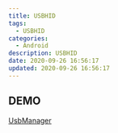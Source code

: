 ```yaml
---
title: USBHID
tags: 
  - USBHID
categories: 
  - Android
description: USBHID
date: 2020-09-26 16:56:17
updated: 2020-09-26 16:56:17
---
```


## DEMO

[UsbManager](es:svn\bar_machine\trunk\C++\EIDSDK\Android\EsEidDemo)

